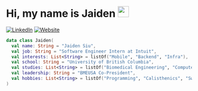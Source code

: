 <h1>Hi, my name is Jaiden <img src="https://media.giphy.com/media/hvRJCLFzcasrR4ia7z/giphy.gif" width="30px"></h1>

<div>
  <a href="https://www.linkedin.com/in/jaidensiu"><img src="https://img.shields.io/badge/LinkedIn-blue?style=for-the-badge&logo=linkedin&logoColor=white" alt="LinkedIn"></a>
  <a href="https://jaidensiu.vercel.app"><img src="https://img.shields.io/badge/Website-black?style=for-the-badge&logo=vercel&logoColor=white" alt="Website"></a>
</div>

```kotlin
data class Jaiden(
  val name: String = "Jaiden Siu",
  val job: String = "Software Engineer Intern at Intuit",
  val interests: List<String> = listOf("Mobile", "Backend", "Infra"),
  val school: String = "University of British Columbia",
  val studies: List<String> = listOf("Biomedical Engineering", "Computer Science"),
  val leadership: String = "BMEUSA Co-President",
  val hobbies: List<String> = listOf("Programming", "Calisthenics", "Swimming", "Piano")
)
```
